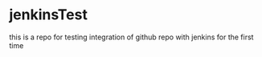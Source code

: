 # jenkinsTest
this is a repo for testing integration of github repo with jenkins for the first time
